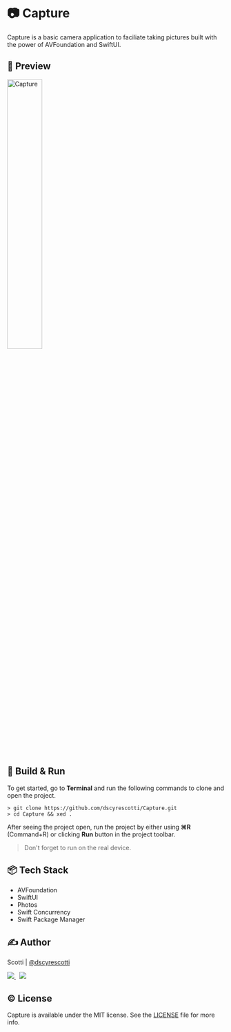 # 📷 Capture

Capture is a basic camera application to faciliate taking pictures built with the power of AVFoundation and SwiftUI.

## 📱 Preview
<img src="./Assets/preview.gif" alt="Capture" width="40%"/>

## 🔨 Build & Run
To get started, go to **Terminal** and run the following commands to clone and open the project.
```
> git clone https://github.com/dscyrescotti/Capture.git
> cd Capture && xed .
```
After seeing the project open, run the project by either using **⌘R** (Command+R) or clicking **Run** button in the project toolbar.
> Don't forget to run on the real device.

## 📦 Tech Stack
- AVFoundation
- SwiftUI
- Photos
- Swift Concurrency
- Swift Package Manager

## ✍️ Author
Scotti | [@dscyrescotti](https://twitter.com/dscyrescotti)
<p>
<a href="https://twitter.com/dscyrescotti">
<img src="https://img.shields.io/twitter/follow/dscyrescotti.svg?style=social">
</a>
&nbsp;
<a href="https://github.com/dscyrescotti">
<img src="https://img.shields.io/github/followers/dscyrescotti.svg?style=social&label=Follow">
</a>
</p>

## © License
Capture is available under the MIT license. See the [LICENSE](https://github.com/dscyrescotti/Capture/blob/main/LICENSE) file for more info.